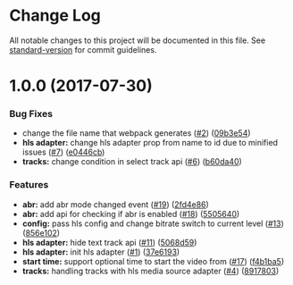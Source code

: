 # Change Log

All notable changes to this project will be documented in this file. See [standard-version](https://github.com/conventional-changelog/standard-version) for commit guidelines.

<a name="1.0.0"></a>
# 1.0.0 (2017-07-30)


### Bug Fixes

* change the file name that webpack generates ([#2](https://github.com/kaltura/playkit-js-hls/issues/2)) ([09b3e54](https://github.com/kaltura/playkit-js-hls/commit/09b3e54))
* **hls adapter:** change hls adapter prop from name to id due to minified issues  ([#7](https://github.com/kaltura/playkit-js-hls/issues/7)) ([e0446cb](https://github.com/kaltura/playkit-js-hls/commit/e0446cb))
* **tracks:** change condition in select track api ([#6](https://github.com/kaltura/playkit-js-hls/issues/6)) ([b60da40](https://github.com/kaltura/playkit-js-hls/commit/b60da40))


### Features

* **abr:** add abr mode changed event ([#19](https://github.com/kaltura/playkit-js-hls/issues/19)) ([2fd4e86](https://github.com/kaltura/playkit-js-hls/commit/2fd4e86))
* **abr:** add api for checking if abr is enabled ([#18](https://github.com/kaltura/playkit-js-hls/issues/18)) ([5505640](https://github.com/kaltura/playkit-js-hls/commit/5505640))
* **config:** pass hls config and change bitrate switch to current level ([#13](https://github.com/kaltura/playkit-js-hls/issues/13)) ([856e102](https://github.com/kaltura/playkit-js-hls/commit/856e102))
* **hls adapter:** hide text track api  ([#11](https://github.com/kaltura/playkit-js-hls/issues/11)) ([5068d59](https://github.com/kaltura/playkit-js-hls/commit/5068d59))
* **hls adapter:** init hls adapter  ([#1](https://github.com/kaltura/playkit-js-hls/issues/1)) ([37e6193](https://github.com/kaltura/playkit-js-hls/commit/37e6193))
* **start time:** support optional time to start the video from ([#17](https://github.com/kaltura/playkit-js-hls/issues/17)) ([f4b1ba5](https://github.com/kaltura/playkit-js-hls/commit/f4b1ba5))
* **tracks:** handling tracks with hls media source adapter ([#4](https://github.com/kaltura/playkit-js-hls/issues/4)) ([8917803](https://github.com/kaltura/playkit-js-hls/commit/8917803))
